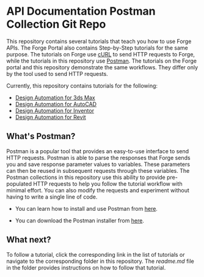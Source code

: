 # API Documentation Postman Collection Git Repo

This repository contains several tutorials that teach you how to use Forge APIs. The Forge Portal also contains Step-by-Step tutorials for the same purpose. The tutorials on Forge use [cURL](https://curl.haxx.se/) to send HTTP requests to Forge, while the tutorials in this repository use [Postman](https://www.getpostman.com/). The tutorials on the Forge portal and this repository demonstrate the same workflows. They differ only by the tool used to send HTTP requests.

Currently, this repository contains tutorials for the following:

- [Design Automation for 3ds Max](DA43dsMax)
- [Design Automation for AutoCAD](DA4ACAD)
- [Design Automation for Inventor](DA4Inventor)
- [Design Automation for Revit](DA4Revit)

## What's Postman?

Postman is a popular tool that provides an easy-to-use interface to send HTTP requests. Postman is able to parse the responses that Forge sends you and save response parameter values to variables. These parameters can then be reused in subsequent requests through these variables. The Postman collections in this repository use this ability to provide pre-populated HTTP requests to help you follow the tutorial workflow with minimal effort. You can also modify the requests and experiment without having to write a single line of code. 

- You can learn how to install and use Postman from [here](https://learning.getpostman.com/docs/postman/launching_postman/installation_and_updates).

- You can download the Postman installer from [here](https://www.getpostman.com/downloads/).

## What next?

To follow a tutorial, click the corresponding link in the list of tutorials or navigate to the corresponding folder in this repository. The *readme.md* file in the folder provides instructions on how to follow that tutorial. 
